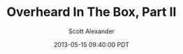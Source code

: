 ---
layout: podcast
title: "Overheard In The Box, Part II"
author: Scott Alexander
description: https://slatestarcodex.com/2013/05/15/overheard-in-the-box-part-ii/
date: 2013-05-15 09:40:00 PDT
length: 127697
duration: 32
guid: overheard-in-the-box-part-ii
---